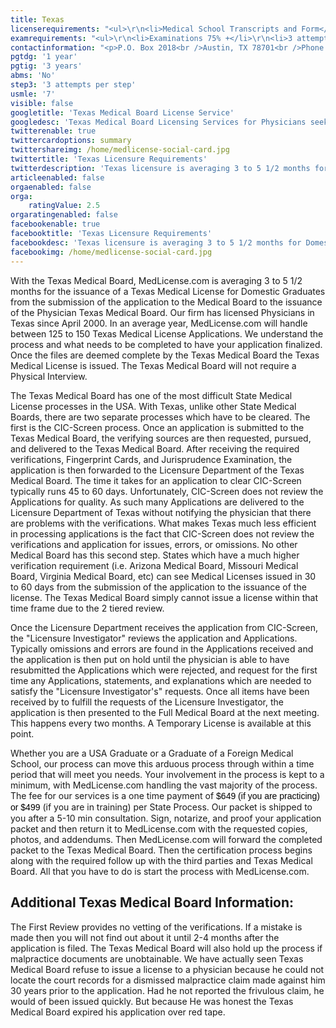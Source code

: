 ```yaml
---
title: Texas
licenserequirements: "<ul>\r\n<li>Medical School Transcripts and Form</li>\r\n<li>Employment and Privileges for the past 5 years</li>\r\n<li>NPDB-HIPDB Report</li>\r\n<li>Criminal Background Check</li>\r\n<li>Examination Scores</li>\r\n<li>Internships/Residencies/Fellowships within past 5 years</li>\r\n<li>ECFMG / 5th Pathway</li>\r\n<li>Malpractice Insurance Verifications</li>\r\n</ul>"
examrequirements: "<ul>\r\n<li>Examinations 75% +</li>\r\n<li>3 attempt limit - All Steps of the USMLE</li>\r\n<li>7 year limit - USMLE</li>\r\n<li>1 year PGY for USA Grads</li>\r\n<li>3 year PGY for International Grads</li>\r\n<li>State Exam Accepted if Pre-1975</li>\r\n</ul>"
contactinformation: "<p>P.O. Box 2018<br />Austin, TX 78701<br />Phone: (512) 305-7010<br />Fax: (512) 305-7051</p>\r\n<p><a href=\"http://www.tmb.state.tx.us/\">www.tmb.state.tx.us</a></p>"
pgtdg: '1 year'
pgtig: '3 years'
abms: 'No'
step3: '3 attempts per step'
usmle: '7'
visible: false
googletitle: 'Texas Medical Board License Service'
googledesc: 'Texas Medical Board Licensing Services for Physicians seeking assistance with expediting the licensure process when they apply to the Texas Medical Board'
twitterenable: true
twittercardoptions: summary
twittershareimg: /home/medlicense-social-card.jpg
twittertitle: 'Texas Licensure Requirements'
twitterdescription: 'Texas licensure is averaging 3 to 5 1/2 months for Domestic Graduates from the submission of the application to the Medical Board to the issuance of the Physician Texas Medical Board. Our firm has licensed Physicians in Texas since April 2000.'
articleenabled: false
orgaenabled: false
orga:
    ratingValue: 2.5
orgaratingenabled: false
facebookenable: true
facebooktitle: 'Texas Licensure Requirements'
facebookdesc: 'Texas licensure is averaging 3 to 5 1/2 months for Domestic Graduates from the submission of the application to the Medical Board to the issuance of the Physician Texas Medical Board. Our firm has licensed Physicians in Texas since April 2000.'
facebookimg: /home/medlicense-social-card.jpg
---
```


<p>With the Texas Medical Board, MedLicense.com is averaging 3 to 5 1/2 months for the issuance of a Texas Medical License for Domestic Graduates from the submission of the application to the Medical Board to the issuance of the Physician Texas Medical Board. Our firm has licensed Physicians in Texas since April 2000. In an average year, MedLicense.com will handle between 125 to 150 Texas Medical License Applications. We understand the process and what needs to be completed to have your application finalized. Once the files are deemed complete by the Texas Medical Board the Texas Medical License is issued. The Texas Medical Board will not require a Physical Interview.</p>
<p>The Texas Medical Board has one of the most difficult State Medical License processes in the USA. With Texas, unlike other State Medical Boards, there are two separate processes which have to be cleared. The first is the CIC-Screen process. Once an application is submitted to the Texas Medical Board, the verifying sources are then requested, pursued, and delivered to the Texas Medical Board. After receiving the required verifications, Fingerprint Cards, and Jurisprudence Examination, the application is then forwarded to the Licensure Department of the Texas Medical Board. The time it takes for an application to clear CIC-Screen typically runs 45 to 60 days. Unfortunately, CIC-Screen does not review the Applications for quality. As such many Applications are delivered to the Licensure Department of Texas without notifying the physician that there are problems with the verifications. What makes Texas much less efficient in processing applications is the fact that CIC-Screen does not review the verifications and application for issues, errors, or omissions. No other Medical Board has this second step. States which have a much higher verification requirement (i.e. Arizona Medical Board, Missouri Medical Board, Virginia Medical Board, etc) can see Medical Licenses issued in 30 to 60 days from the submission of the application to the issuance of the license. The Texas Medical Board simply cannot issue a license within that time frame due to the 2 tiered review.</p>
<p>Once the Licensure Department receives the application from CIC-Screen, the "Licensure Investigator" reviews the application and Applications. Typically omissions and errors are found in the Applications received and the application is then put on hold until the physician is able to have resubmitted the Applications which were rejected, and request for the first time any Applications, statements, and explanations which are needed to satisfy the "Licensure Investigator's" requests. Once all items have been received by to fulfill the requests of the Licensure Investigator, the application is then presented to the Full Medical Board at the next meeting. This happens every two months. A Temporary License is available at this point.</p>
<p>Whether you are a USA Graduate or a Graduate of a Foreign Medical School, our process can move this arduous process through within a time period that will meet you needs. Your involvement in the process is kept to a minimum, with MedLicense.com handling the vast majority of the process. The fee for our services is a one time payment of <span style="display: inline !important; float: none; background-color: transparent; color: #000000; font-family: Verdana,Arial,Helvetica,sans-serif; font-size: 14px; font-style: normal; font-variant: normal; font-weight: 400; letter-spacing: normal; line-height: 18.2px; orphans: 2; text-align: left; text-decoration: none; text-indent: 0px; text-transform: none; -webkit-text-stroke-width: 0px; white-space: normal; word-spacing: 0px;">$649 (if you are practicing) or $499</span> (if you are in training) per State Process. Our packet is shipped to you after a 5-10 min consultation. Sign, notarize, and proof your application packet and then return it to MedLicense.com with the requested copies, photos, and addendums. Then MedLicense.com will forward the completed packet to the Texas Medical Board. Then the certification process begins along with the required follow up with the third parties and Texas Medical Board. All that you have to do is start the process with MedLicense.com.</p>
<h2 id="mcetoc_1ce9lpi660">Additional Texas Medical Board Information:</h2>
<p>The First Review provides no vetting of the verifications. If a mistake is made then you will not find out about it until 2-4 months after the application is filed. The Texas Medical Board will also hold up the process if malpractice documents are unobtainable. We have actually seen Texas Medical Board refuse to issue a license to a physician because he could not locate the court records for a dismissed malpractice claim made against him 30 years prior to the application. Had he not reported the frivulous claim, he would of been issued quickly. But because He was honest the Texas Medical Board expired his application over red tape.&nbsp;</p>
